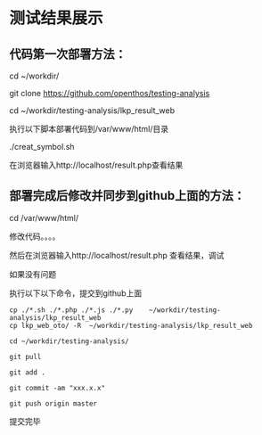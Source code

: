 # 测试结果展示

## 代码第一次部署方法：

cd ~/workdir/ 

git clone https://github.com/openthos/testing-analysis 

cd ~/workdir/testing-analysis/lkp_result_web 

执行以下脚本部署代码到/var/www/html/目录 

./creat_symbol.sh 

在浏览器输入http://localhost/result.php查看结果 


## 部署完成后修改并同步到github上面的方法： 

cd /var/www/html/ 


修改代码。。。。 

然后在浏览器输入http://localhost/result.php 查看结果，调试 



如果没有问题 

执行以下以下命令，提交到github上面 


```
cp ./*.sh ./*.php ./*.js ./*.py    ~/workdir/testing-analysis/lkp_result_web                
cp lkp_web_oto/ -R  ~/workdir/testing-analysis/lkp_result_web

cd ~/workdir/testing-analysis/ 

git pull 

git add . 

git commit -am "xxx.x.x" 

git push origin master 
```


提交完毕 


